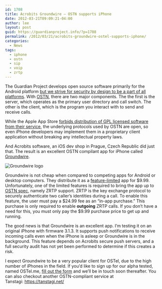 ```yaml
---
id: 1708
title: Acrobits Groundwire – OSTN supports iPhone
date: 2012-03-21T09:09:21-04:00
author: lee
layout: post
guid: https://guardianproject.info/?p=1708
permalink: /2012/03/21/acrobits-groundwire-ostel-supports-iphone/
categories:
  - News
tags:
  - iphone
  - ostn
  - sip
  - voip
  - zrtp
---
```

The Guardian Project develops open source software primarily for the Android platform [but we strive for security by design to be a part of all platforms](https://guardianproject.info/home/use-cases/). With [OSTN](https://guardianproject.info/wiki/OSTN), there are two major components. The the first is the server, which operates as the primary user directory and call switch. The other is the client, which is the program you interact with to send and receive calls.

While the Apple App Store [forbids distribution of GPL licensed software from their service](http://michelf.com/weblog/2011/gpl-ios-app-store/), the underlying protocols used by OSTN are open, so even iPhone developers may implement them in a proprietary client application without breaking any intellectual property laws.

And Acrobits software, an iOS dev shop in Prague, Czech Republic did just that. The result is an excellent OSTN compilant app for iPhone called [Groundwire](http://www.acrobits.cz/11/acrobits-groundwire-for-iphone).

![Groundwire logo](http://www.acrobits.cz/userfiles/images/groundwire_icon.png) 

Groundwire is not cheap when compared to competing apps for Android or desktop computers. They distribute it as a [feature-limited](http://en.wikipedia.org/wiki/Crippleware) app for $9.99. Unfortunately, one of the limited features is required to bring the app up to [OSTN spec](http://guardianproject.info/wiki/OSTN_Compliance_Specification), namely ZRTP support. ZRTP is the key exchange protocol to securely authenticate two caller’s identities during a call. To enable this feature, the user must pay a $24.99 fee as an “in-app purchase.” This purchase is only required to enable **outgoing** ZRTP calls. If you don’t have a need for this, you must only pay the $9.99 purchase price to get up and running.

The good news is that Groundwire is an excellent app. I’m testing it on an original iPhone with firmware 3.1.3. It supports push notifications to receive incoming calls even when the iPhone is asleep or Groundwire is in the background. This feature depends on Acrobits secure push servers, and a full security audit has not yet been performed to determine if this creates a risk.

I expect Groundwire to be a very popular client for OSTel, due to the high number of iPhones in the field. If you’d like to sign up for our alpha tested, named OSTel.me, [fill out the form](https://ostel.me/) and we’ll be in touch soon thereafter. You can also checkout another OSTN-compliant service at Tanstagi: <https://tanstagi.net/>